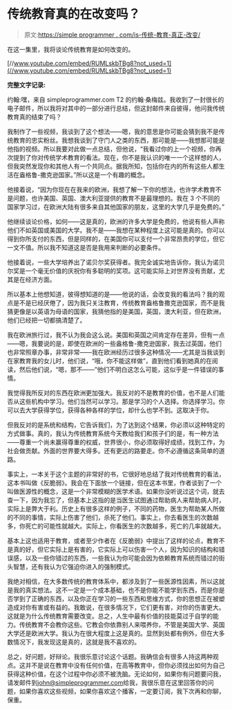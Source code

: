 # 传统教育真的在改变吗？

> 原文:[https://simple programmer . com/is-传统-教育-真正-改变/](https://simpleprogrammer.com/is-traditional-education-really-changing/)

在这一集里，我将谈论传统教育是如何改变的。

[//www.youtube.com/embed/RUMLskbTBg8?not_used=1](//www.youtube.com/embed/RUMLskbTBg8?not_used=1)

**完整文字记录:**

约翰:嘿，来自 simpleprogrammer.com T2 的约翰·桑梅兹。我收到了一封很长的电子邮件，所以我将对其中的一部分进行总结，但这封邮件来自彼得，他问我传统教育真的结束了吗？

我制作了一些视频，我谈到了这个想法——嗯，我的意思是你可能会猜到我不是传统教育的忠实粉丝。我想我谈到了守门人之类的东西，那可能是——我想那可能是他指的视频。所以我要对此做一点总结，但他说，“我看过你的上一个视频，你再次提到了你对传统学术教育的看法。现在，你不是我认识的唯一一个这样想的人，但我突然发现你和其他人有一个共同点。据我所知，包括你在内的所有这些人都生活在盎格鲁-撒克逊国家。”所以这是一个有趣的概念。

他接着说，“因为你现在在我来的欧洲，我想了解一下你的想法，也许学术教育不是问题，也许美国、英国、澳大利亚提供的教育不是最理想的。我在 3 个不同的国家学习过，在欧洲大陆有很多来自其他国家的朋友，这里的大学几乎是免费的。”

他继续谈论价格，如何——这是真的，欧洲的许多大学是免费的，他说有些人声称他们不如英国或美国的大学。我不是——我想在某种程度上这可能是真的。你可以得到你所支付的东西，但是同样的，在美国你可以支付一个非常昂贵的学位，但它一文不值。所以我不知道这是否是我用来判断的必要条件。

他接着说，一些大学培养出了诺贝尔奖获得者。我完全诚实地告诉你，我认为诺贝尔奖是一个毫无价值的庆祝你有多聪明的奖项。这可能实际上对世界没有贡献，尤其是在经济方面。

所以基本上他想知道，彼得想知道的是——他说的话，会改变我的看法吗？我的观点是不是已经厌倦了，因为我只关注教育，传统教育盎格鲁撒克逊国家，而不是我猜更像是以英语为母语的国家，我猜他指的是美国，英国，澳大利亚，但在欧洲，他们已经把一切都搞清楚了。

我在欧洲旅行过，我不认为我会这么说。美国和英国之间肯定存在差异，但有一点——嗯，我要说的是，即使在欧洲的一些盎格鲁-撒克逊国家，我去过英国，他们也非常照章办事，非常非常——我在欧洲经历过很多这种情况——尤其是当我谈到在家教育我的女儿时，他们说，“哦，你不能这样做”，直到他们看到她真的在阅读，然后他们说，“嗯，那不——”他们不明白这怎么可能，这似乎是一件错误的事情。

我觉得我所反对的东西在欧洲更加强大。我反对的不是教育的价值，也不是人们能否从这些机构中学习。他们当然可以学习。那是学习的个人选择。你选择学习。你可以去大学获得学位，获得各种各样的学位，却什么也学不到。这取决于你。

但我反对的是系统和结构，它告诉我们，为了达到这个结果，你必须以这种特定的方式做事。真的，我认为传统教育系统今天教给我们和孩子们的是，有一种方法——尊重一个尚未赢得尊重的权威，世界很小，你必须取得好成绩，找到工作，为社会做贡献。外面的世界要大得多。还有更远的路要走。你不必遵循这条简单的道路。

事实上，一本关于这个主题的非常好的书，它很好地总结了我对传统教育的看法，这本书叫做《反脆弱》。我会在下面放一个链接，但在这本书里，作者谈到了一个叫做医源性的概念，这是一个非常模糊的医学术语。如果你没听说过这个词，就去查一下，因为我忘了，但基本上这指的是当医生试图通过帮助病人来帮助病人时，实际上是弊大于利。历史上有很多这样的例子，不同的药物，医生为帮助某人所做的不同的事情，实际上伤害了他们，杀死了他们。事实上，你去看医生的次数越多，你死亡的可能性就越大。实际上，你看医生的次数越多，死亡的几率就越大。

基本上这也适用于教育，或者至少作者在《反脆弱》中提出了这样的论点，教育不是真的好，但它实际上是有害的，它实际上可以伤害一个人，因为知识的结构和错误感，以及一些你错过的东西，一些我认为你可能会因为依赖教育系统而错过的街头智慧，还有我认为它强迫你进入的强制模式。

我绝对相信，在大多数传统的教育体系中，都涉及到了一些医源性因素，所以这就是我的真实想法。这不一定是一个成本基础，也不是你能不能学到东西，而是你是否学到了正确的东西，以及你正在学习的一些东西和思维方式，你的思想正在被塑造成对你有害或有益的。我敢说，在很多情况下，它们更有害，对你的伤害更大。这就是为什么传统教育需要改变。总之，人生中最有价值的技能莫过于自学的能力。传统教育不会教你这些。它教会你依靠别人来喂养你，不管是美国大学、英国大学还是欧洲大学。我认为在很大程度上这是真的。显然到处都有例外，但在大多数情况下，我发现这是真的，这就是我不喜欢的。

总之，好问题，好辩论。我很乐意讨论这个话题。我确信会有很多人持这两种观点。这并不是说在教育中没有任何价值，在高等教育中，但你必须找出如何为自己获得这种价值，在这个过程中你必须不被洗脑。无论如何，如果你有问题要问我，请发邮件到[john@simpleprogrammer.com](mailto:john@simpleprogrammer.com)给我，我很乐意在这里回答你的问题，如果你喜欢这些视频，如果你喜欢这个播客，一定要订阅，我下次再和你聊，保重。